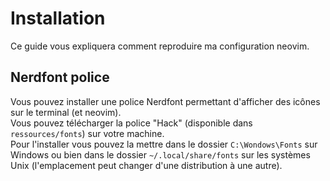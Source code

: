 # Installation

Ce guide vous expliquera comment reproduire ma configuration neovim.

## Nerdfont police

Vous pouvez installer une police Nerdfont permettant d'afficher des icônes sur le terminal (et neovim).  
Vous pouvez télécharger la police "Hack" (disponible dans `ressources/fonts`) sur votre machine.  
Pour l'installer vous pouvez la mettre dans le dossier `C:\Wondows\Fonts` sur Windows ou bien dans le dossier `~/.local/share/fonts` sur les systèmes Unix (l'emplacement peut changer d'une distribution à une autre). 
